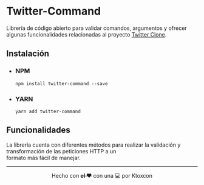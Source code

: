 # Twitter-Command
Librería de código abierto para validar comandos, argumentos y ofrecer algunas funcionalidades relacionadas al proyecto [Twitter Clone](https://github.com/Ktoxcon/twitter-clone).
## Instalación  
 - ### NPM  
   ```
   npm install twitter-command --save
   ```  
 - ### YARN
   ```
   yarn add twitter-command
   ```  
## Funcionalidades
La librería cuenta con diferentes métodos para realizar la validación y transformación de las peticiones HTTP a un  
formato más fácil de manejar.  

 
<hr>

<p align="center">Hecho con  <b><del>el ❤️</del></b> con una 💻 por Ktoxcon</p> 
